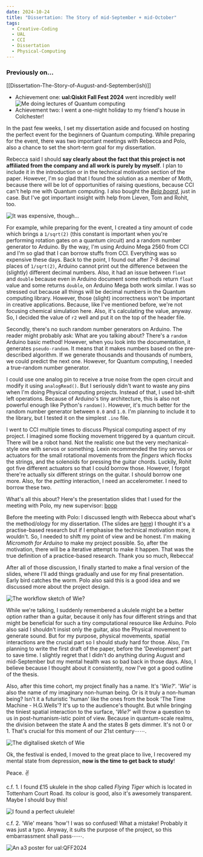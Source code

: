 ```yaml
---
date: 2024-10-24
title: "Dissertation: The Story of mid-September + mid-October"
tags:
  - Creative-Coding
  - UAL
  - CCI
  - Dissertation
  - Physical-Computing
---
```

### Previously on...
[[Dissertation-The-Story-of-August-and-September(ish)]]

- Achievement one: **ual:Qiskit Fall Fest 2024** went incredibly well!
![Me doing lectures of Quantum computing](https://github.com/artreadcode/artreadcode.github.io/blob/main/assets/images/2024/IMG_0002.jpg?raw=true)
- Achievement two: I went a one-night holiday to my friend's house in Colchester!

In the past few weeks, I set my dissertation aside and focused on hosting the perfect event for the beginners of Quantum computing. While preparing for the event, there was two important meetings with Rebecca and Polo, also a chance to set the short-term goal for my dissertation.

Rebecca said I should **say clearly about the fact that this project is not affiliated from the company and all work is purely by myself**. I plan to include it in the introduction or in the technical motivation section of the paper. However, I'm so glad that I found the solution as a member of Moth, because there will be lot of opportunities of raising questions, because CCI can't help me with Quantum computing. I also bought the [*Bela board*](https://bela.io/products/bela-and-bela-mini/), just in case. But I've got important insight with help from Lieven, Tom and Rohit, too.

![It was expensive, though...](https://github.com/artreadcode/artreadcode.github.io/blob/main/assets/images/2024/IMG_0407.JPG?raw=true)

For example, while preparing for the event, I created a tiny amount of code which brings a `1/sqrt(2)` (this constant is important when you're performing rotation gates on a quantum circuit) and a random number generator to Arduino. By the way, I'm using Arduino Mega 2560 from CCI and I'm so glad that I can borrow stuffs from CCI. Everything was so expensive these days.
Back to the point, I found out after 7-8 decimal places of `1/sqrt(2)`, Arduino cannot print out the difference between the (slightly) different decimal numbers. Also, it had an issue between `float` and `double` because even in Arduino document some methods return `float` value and some returns `double`, on Arduino Mega both work similar. I was so stressed out because all things will be decimal numbers in the Quantum computing library. However, those (slight) incorrectness won't be important in creative applications. Because, like I've mentioned before, we're not focusing chemical simulation here. Also, it's calculating the value, anyway. So, I decided the value of `r2` well and put it on the top of the header file.

Secondly, there's no such random number generators on Arduino. The reader might probably ask: What are you talking about? There's a `random` Arduino basic method! However, when you look into the documentation, it generates `pseudo-random`. It means that it makes numbers based on the pre-described algorithm. If we generate thousands and thousands of numbers, we could predict the next one. However, for Quantum computing, I needed a true-random number generator.

I could use one analog pin to receive a true noise from the open circuit and modify it using `analogRead()`. But I seriously didn't want to waste any pins when I'm doing Physical computing projects. Instead of that, I used bit-shift left operations. Because of Arduino's tiny architecture, this is also not powerful enough like Python's `random()`. However, it's much better for the random number generator between `0.0` and `1.0`. I'm planning to include it to the library, but I tested it on the simplest `.ino` file.

I went to CCI multiple times to discuss Physical computing aspect of my project. I imagined some flocking movement triggered by a quantum circuit. There will be a robot hand. Not the realistic one but the very mechanical-style one with servos or something. Lexin recommended the tiny servos or actuators for the small rotational movements from the *fingers* which flocks the strings, and the solenoids for pressing the guitar chords. Luckily, Rohit got five different actuators so that I could borrow those. However, I forgot there're actually six different strings on the guitar. I should borrow one more. Also, for the *petting* interaction, I need an accelerometer. I need to borrow these two.

What's all this about? Here's the presentation slides that I used for the meeting with Polo, my new supervisor: [boop](https://docs.google.com/presentation/d/1uFbecsMUEKNryNf6cNDbDOSXy2KLXsEI3C2IBNdjEFE/edit#slide=id.g2768ca7ef44_0_65)

Before the meeting with Polo: I discussed length with Rebecca about what's the method/ology for my dissertation. (The slides are [here](https://docs.google.com/presentation/d/1tsqtTuwIT888ZIA-cXCVe4X6O9RzY10T3n86Wmt2Po4/edit#slide=id.g2768ca7ef44_0_65)) I thought it's a practise-based research but if I emphasise the technical motivation more, it wouldn't. So, I needed to shift my point of view and be honest. I'm making *Micromoth for Arduino* to make my project possible. So, after the motivation, there will be a iterative attempt to make it happen. That was the true definition of a practice-based research. Thank you so much, Rebecca!

After all of those discussion, I finally started to make a final version of the slides, where I'll add things gradually and use for my final presentation. Early bird catches the worm. Polo also said this is a good idea and we discussed more about the project design.

![The workflow sketch of Wie?](https://github.com/artreadcode/artreadcode.github.io/blob/main/assets/images/2024/Screenshot%202024-10-28%20at%2022.28.58.png?raw=true)

While we're talking, I suddenly remembered a ukulele might be a better option rather than a guitar, because it only has four different strings and that might be beneficial for such a tiny computational resource like Arduino. Polo also said I shouldn't insist only the guitar, also the Physical movement to generate sound. But for my purpose, physical movements, spatial interactions are the crucial part so I should study hard for those.
Also, I'm planning to write the first draft of the paper, before the 'Development' part to save time. I slightly regret that I didn't do anything during August and mid-September but my mental health was so bad back in those days. Also, I believe because I thought about it consistently, now I've got a good outline of the thesis.

Also, after this time cohort, my project finally has a name. It's '*Wie?*'. '*Wie*' is also the name of my imaginary non-human being. Or is it truly a non-human being? Isn't it a futuristic 'human' like the ones from the book 'The Time Machine - H.G.Wells'? It's up to the audience's thought. But while bringing the tiniest spatial interaction to the surface, '*Wie?*' will throw a question to us in post-humanism-istic point of view. Because in quantum-scale realms, the division between the state A and the states B gets dimmer. It's not 0 or 1. That's crucial for this moment of our 21st century⋯⋯.

![The digitalised sketch of Wie](https://github.com/artreadcode/artreadcode.github.io/blob/main/assets/images/2024/Screenshot%202024-10-28%20at%2022.28.08.png?raw=true)

Ok, the festival is ended, I moved to the great place to live, I recovered my mental state from depression, **now is the time to get back to study**!

Peace. ✌️

c.f. 1. I found £15 ukulele in the shop called *Flying Tiger* which is located in Tottenham Court Road. Its colour is good, also it's awesomely transparent. Maybe I should buy this!

![I found a perfect ukulele!](https://github.com/artreadcode/artreadcode.github.io/blob/main/assets/images/2024/IMG_0624.JPG?raw=true)

c.f. 2. 'Wie' means 'how'! I was so confused! What a mistake! Probably it was just a typo. Anyway, it suits the purpose of the project, so this embarrassment shall pass⋯⋯.

![An a3 poster for ual:QFF2024](https://github.com/artreadcode/artreadcode.github.io/blob/main/assets/images/2024/A3.jpg?raw=true)

